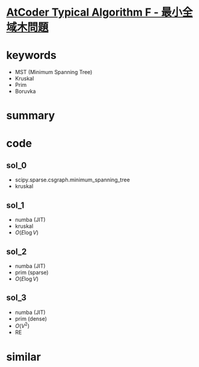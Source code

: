 # [AtCoder Typical Algorithm F - 最小全域木問題](https://atcoder.jp/contests/typical-algorithm/tasks/typical_algorithm_f)




# keywords 
- MST (Minimum Spanning Tree)
- Kruskal 
- Prim
- Boruvka


# summary 



# code 
## sol_0
- scipy.sparse.csgraph.minimum_spanning_tree 
- kruskal

## sol_1
- numba (JIT)
- kruskal
- $O(E\log{V})$


## sol_2
- numba (JIT)
- prim (sparse)
- $O(E\log{V})$


## sol_3
- numba (JIT)
- prim (dense)
- $O(V^2)$
- RE



# similar 
